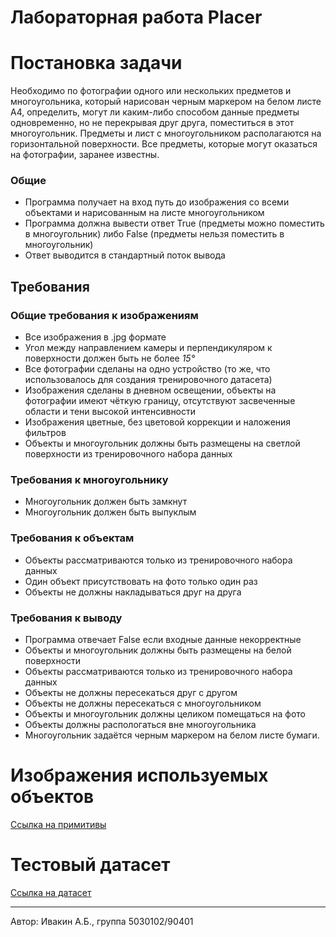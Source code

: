 # Лабораторная работа Placer

# Постановка задачи
Необходимо по фотографии одного или нескольких предметов и многоугольника, который нарисован черным маркером на белом листе A4, определить, могут ли каким-либо способом данные предметы одновременно, но не перекрывая друг друга, поместиться в этот многоугольник. Предметы и лист с многоугольником располагаются на горизонтальной поверхности. Все предметы, которые могут оказаться на фотографии, заранее известны.
### Общие
- Программа получает на вход путь до изображения со всеми объектами и нарисованным на листе многоугольником
- Программа должна вывести ответ True (предметы можно поместить в многоугольник) либо False (предметы нельзя поместить в многоугольник)
- Ответ выводится в стандартный поток вывода

## Требования
### Общие требования к изображениям
* Все изображения в .jpg формате
* Угол между направлением камеры и перпендикуляром к поверхности должен быть не более *15&deg;*
* Все фотографии сделаны на одно устройство (то же, что использовалось для создания тренировочного датасета)
* Изображения сделаны в дневном освещении, объекты на фотографии имеют чёткую границу, отсутствуют засвеченные области и тени высокой интенсивности
* Изображения цветные, без цветовой коррекции и наложения фильтров
* Объекты и многоугольник должны быть размещены на светлой поверхности из тренировочного набора данных

### Требования к многоугольнику
* Многоугольник должен быть замкнут
* Многоугольник должен быть выпуклым

### Требования к объектам
* Объекты рассматриваются только из тренировочного набора данных
* Один объект присутствовать на фото только один раз
* Объекты не должны накладываться друг на друга

### Требования к выводу
* Программа отвечает False если входные данные некорректные
* Объекты и многоугольник должны быть размещены на белой поверхности
* Объекты рассматриваются только из тренировочного набора данных
* Объекты не должны пересекаться друг с другом
* Объекты не должны пересекаться с многоугольником
* Объекты и многоугольник должны целиком помещаться на фото
* Объекты должны распологаться вне многоугольника
* Многоугольник задаётся черным маркером на белом листе бумаги.

# Изображения используемых объектов
[Ссылка на примитивы](objects)

# Тестовый датасет
[Ссылка на датасет](dataset)

---
Автор: Ивакин А.Б., группа 5030102/90401
